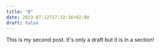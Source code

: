 ```yaml
---
title: "B"
date: 2023-07-12T17:32:16+02:00
draft: false
---
```


This is my second post. It's only a draft but it is in a section!